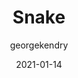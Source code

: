 ---
layout: game
title:  "Snake"
type: "Game Development Blog"
color: "background-color: seagreen"
summary: "The iconic arcade game remade in C++."
author: georgekendry
date: '2021-01-14'
category: ['game-development']
thumbnail:
keywords: C++, retro, project
permalink: /games/snake/
usemathjax: true
genre: ['C++']
browser_playable: false
hidden: true
heading: "the classic arcade game"
icon: 
showreel:
itch: 
isgameembed: false
gameembed: 
status: "Complete"
projecttype: "Game Jam"
languagesused: ['C++']
tools: ['Visual Studio']
roles: ['Programming']
credits: ['George Kendry']
screenshots: true
---